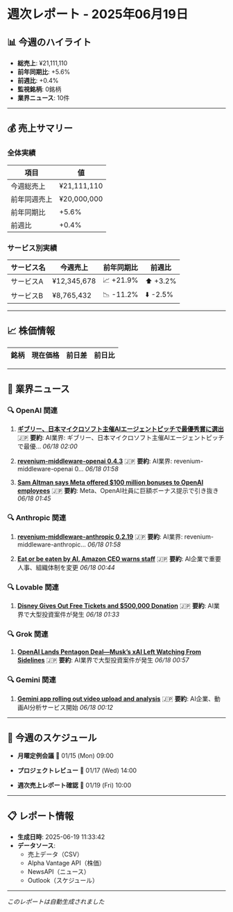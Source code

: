 # 週次レポート - 2025年06月19日

## 📊 今週のハイライト

- **総売上**: ¥21,111,110
- **前年同期比**: +5.6%
- **前週比**: +0.4%
- **監視銘柄**: 0銘柄
- **業界ニュース**: 10件

---

## 💰 売上サマリー

### 全体実績
| 項目 | 値 |
|------|------|
| 今週総売上 | ¥21,111,110 |
| 前年同週売上 | ¥20,000,000 |
| 前年同期比 | +5.6% |
| 前週比 | +0.4% |

### サービス別実績
| サービス名 | 今週売上 | 前年同期比 | 前週比 |
|------------|----------|------------|--------|
| サービスA | ¥12,345,678 | 📈 +21.9% | ⬆️ +3.2% |
| サービスB | ¥8,765,432 | 📉 -11.2% | ⬇️ -2.5% |

---

## 📈 株価情報

| 銘柄 | 現在価格 | 前日差 | 前日比 |
|------|----------|--------|--------|

---

## 📰 業界ニュース


### 🔍 OpenAI 関連

1. **[ギブリー、日本マイクロソフト主催AIエージェントピッチで最優秀賞に選出](https://prtimes.jp/main/html/rd/p/000000342.000002454.html)**
   🇯🇵 **要約**: AI業界: ギブリー、日本マイクロソフト主催AIエージェントピッチで最優...
   *06/18 02:00*

2. **[revenium-middleware-openai 0.4.3](https://pypi.org/project/revenium-middleware-openai/0.4.3/)**
   🇯🇵 **要約**: AI業界: revenium-middleware-openai 0...
   *06/18 01:58*

3. **[Sam Altman says Meta offered $100 million bonuses to OpenAI employees](https://biztoc.com/x/c4a8bf0a0153802d)**
   🇯🇵 **要約**: Meta、OpenAI社員に巨額ボーナス提示で引き抜き
   *06/18 01:45*


### 🔍 Anthropic 関連

1. **[revenium-middleware-anthropic 0.2.19](https://pypi.org/project/revenium-middleware-anthropic/0.2.19/)**
   🇯🇵 **要約**: AI業界: revenium-middleware-anthropic...
   *06/18 01:58*

2. **[Eat or be eaten by AI, Amazon CEO warns staff](https://www.theregister.com/2025/06/18/amazon_ceo_warns_ai_job_cuts/)**
   🇯🇵 **要約**: AI企業で重要人事、組織体制を変更
   *06/18 00:44*


### 🔍 Lovable 関連

1. **[Disney Gives Out Free Tickets and $500,000 Donation](https://insidethemagic.net/2025/06/disney-gives-out-free-tickets-and-500000-donation-em1/)**
   🇯🇵 **要約**: AI業界で大型投資案件が発生
   *06/18 01:33*


### 🔍 Grok 関連

1. **[OpenAI Lands Pentagon Deal—Musk’s xAI Left Watching From Sidelines](https://decrypt.co/325716/openai-lands-pentagon-deal)**
   🇯🇵 **要約**: AI業界で大型投資案件が発生
   *06/18 00:57*


### 🔍 Gemini 関連

1. **[Gemini app rolling out video upload and analysis](http://9to5google.com/2025/06/17/gemini-app-video-upload/)**
   🇯🇵 **要約**: AI企業、動画AI分析サービス開始
   *06/18 00:12*



---

## 📅 今週のスケジュール

- **月曜定例会議**
  📅 01/15 (Mon) 09:00

- **プロジェクトレビュー**
  📅 01/17 (Wed) 14:00

- **週次売上レポート確認**
  📅 01/19 (Fri) 10:00



---

## 📋 レポート情報

- **生成日時**: 2025-06-19 11:33:42
- **データソース**: 
  - 売上データ（CSV）
  - Alpha Vantage API（株価）
  - NewsAPI（ニュース）
  - Outlook（スケジュール）

---

*このレポートは自動生成されました*
